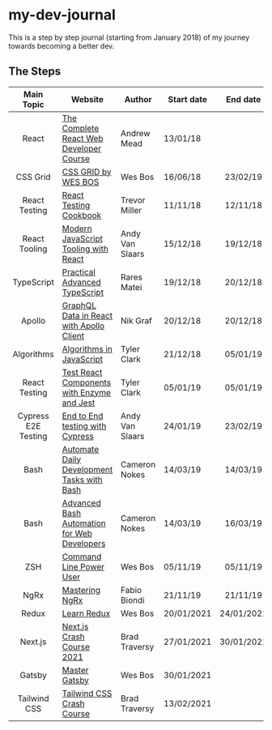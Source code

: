 # my-dev-journal

This is a step by step journal (starting from January 2018) of my journey towards becoming a better dev.

## The Steps

| Main Topic | Website | Author | Start date | End date |
| :------: | ------ | ------ | ------ | :------: |
| React | [The Complete React Web Developer Course](https://completereactcourse.com/) | Andrew Mead | 13/01/18 ||
| CSS Grid | [CSS GRID by WES BOS](https://cssgrid.io) | Wes Bos | 16/06/18 | 23/02/19 |
| React Testing | [React Testing Cookbook](https://egghead.io/courses/react-testing-cookbook) | Trevor Miller | 11/11/18 | 12/11/18 |
| React Tooling | [Modern JavaScript Tooling with React](https://egghead.io/courses/modern-javascript-tooling-with-react) | Andy Van Slaars | 15/12/18 | 19/12/18 |
| TypeScript | [Practical Advanced TypeScript](https://egghead.io/courses/practical-advanced-typescript) | Rares Matei | 19/12/18 | 20/12/18 |
| Apollo | [GraphQL Data in React with Apollo Client](https://egghead.io/courses/graphql-data-in-react-with-apollo-client) | Nik Graf | 20/12/18 | 20/12/18 |
| Algorithms | [Algorithms in JavaScript](https://egghead.io/courses/algorithms-in-javascript) | Tyler Clark | 21/12/18 | 05/01/19 |
| React Testing | [Test React Components with Enzyme and Jest](https://egghead.io/courses/test-react-components-with-enzyme-and-jest) | Tyler Clark | 05/01/19 | 05/01/19 |
| Cypress E2E Testing | [End to End testing with Cypress](https://egghead.io/courses/end-to-end-testing-with-cypress) | Andy Van Slaars | 24/01/19 | 23/02/19 |
| Bash | [Automate Daily Development Tasks with Bash](https://egghead.io/courses/automate-daily-development-tasks-with-bash) | Cameron Nokes | 14/03/19 | 14/03/19 |
| Bash | [Advanced Bash Automation for Web Developers](https://egghead.io/courses/advanced-bash-automation-for-web-developers) | Cameron Nokes | 14/03/19 | 16/03/19 |
| ZSH | [Command Line Power User](https://commandlinepoweruser.com/) | Wes Bos | 05/11/19 | 05/11/19 |
| NgRx | [Mastering NgRx](https://mastering-ngrx.it) | Fabio Biondi | 21/11/19 | 21/11/19 |
| Redux | [Learn Redux](https://learnredux.com/) | Wes Bos | 20/01/2021 | 24/01/2021 |
| Next.js | [Next.js Crash Course 2021](https://www.youtube.com/watch?v=mTz0GXj8NN0) | Brad Traversy | 27/01/2021 | 30/01/2021 |
| Gatsby | [Master Gatsby](https://mastergatsby.com/) | Wes Bos | 30/01/2021 ||
| Tailwind CSS | [Tailwind CSS Crash Course](https://www.youtube.com/watch?v=UBOj6rqRUME) | Brad Traversy | 13/02/2021 ||
